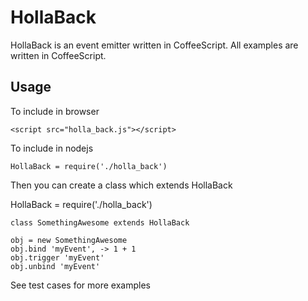 # HollaBack

HollaBack is an event emitter written in CoffeeScript. All examples are written in CoffeeScript.

## Usage

To include in browser

    <script src="holla_back.js"></script>

To include in nodejs

    HollaBack = require('./holla_back')

Then you can create a class which extends HollaBack

HollaBack = require('./holla_back')

    class SomethingAwesome extends HollaBack

    obj = new SomethingAwesome
    obj.bind 'myEvent', -> 1 + 1
    obj.trigger 'myEvent'
    obj.unbind 'myEvent'


See test cases for more examples

